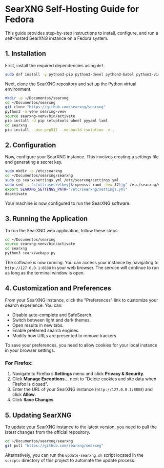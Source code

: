 # SearXNG Self-Hosting Guide for Fedora

This guide provides step-by-step instructions to install, configure, and run a self-hosted SearXNG instance on a Fedora system.

## 1. Installation

First, install the required dependencies using `dnf`.

```bash
sudo dnf install -y python3-pip python3-devel python3-babel python3-virtualenv uwsgi uwsgi-plugin-python3 git gcc make libxslt-devel zlib-devel libffi-devel openssl-devel
```

Next, clone the SearXNG repository and set up the Python virtual environment.

```bash
mkdir -p ~/Documentos/searxng
cd ~/Documentos/searxng
git clone "https://github.com/searxng/searxng"
python3 -m venv searxng-venv
source searxng-venv/bin/activate
pip install -U pip setuptools wheel pyyaml lxml
cd searxng
pip install --use-pep517 --no-build-isolation -e .
```

## 2. Configuration

Now, configure your SearXNG instance. This involves creating a settings file and generating a secret key.

```bash
sudo mkdir -p /etc/searxng
cd ~/Documentos/searxng/searxng
sudo cp searx/settings.yml /etc/searxng/settings.yml
sudo sed -i "s|ultrasecretkey|$(openssl rand -hex 32)|g" /etc/searxng/settings.yml
export SEARXNG_SETTINGS_PATH="/etc/searxng/settings.yml"
deactivate
```

Your machine is now configured to run the SearXNG software.

## 3. Running the Application

To run the SearXNG web application, follow these steps:

```bash
cd ~/Documentos/searxng
source searxng-venv/bin/activate
cd searxng
python3 searx/webapp.py
```

The software is now running. You can access your instance by navigating to `http://127.0.0.1:8888` in your web browser. The service will continue to run as long as the terminal window is open.

## 4. Customization and Preferences

From your SearXNG instance, click the "Preferences" link to customize your search experience. You can:
- Disable auto-complete and SafeSearch.
- Switch between light and dark themes.
- Open results in new tabs.
- Enable preferred search engines.
- Modify how URLs are presented to remove trackers.

To save your preferences, you need to allow cookies for your local instance in your browser settings.

### For Firefox:
1.  Navigate to Firefox’s **Settings** menu and click **Privacy & Security**.
2.  Click **Manage Exceptions…** next to "Delete cookies and site data when Firefox is closed".
3.  Enter the URL of your SearXNG instance (`http://127.0.0.1:8888`) and click **Allow**.
4.  Click **Save Changes**.

## 5. Updating SearXNG

To update your SearXNG instance to the latest version, you need to pull the latest changes from the official repository.

```bash
cd ~/Documentos/searxng/searxng
git pull "https://github.com/searxng/searxng"
```

Alternatively, you can run the `update-searxng.sh` script located in the `scripts` directory of this project to automate the update process.